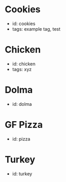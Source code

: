 # Cookies
- id: cookies
- tags: example tag, test

# Chicken
- id: chicken
- tags: xyz

# Dolma
- id: dolma

# GF Pizza
- id: pizza

# Turkey
- id: turkey
